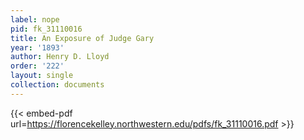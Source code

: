 ```yaml
---
label: nope
pid: fk_31110016
title: An Exposure of Judge Gary
year: '1893'
author: Henry D. Lloyd
order: '222'
layout: single
collection: documents
---
```



{{< embed-pdf url=https://florencekelley.northwestern.edu/pdfs/fk_31110016.pdf >}}